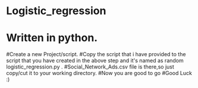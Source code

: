 # Logistic_regression
# Written in python.
#Create a new Project/script.
#Copy the script that i have provided to the script that you have created in the above step and it's named as random logistic_regression.py .
#Social_Network_Ads.csv file is there,so just copy/cut it to your working directory.
#Now you are good to go
#Good Luck :)
